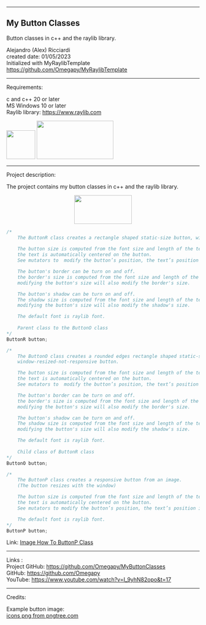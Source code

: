 -----------------------------------------------------------------------------------------------------------------------------
My Button Classes
-----------------------------------------------------------------------------------------------------------------------------

Button classes in c++ and the raylib library.

 Alejandro (Alex) Ricciardi  
 created date: 01/05/2023  
 Initialized with MyRaylibTemplate  
 https://github.com/Omegapy/MyRaylibTemplate  

-----------------------------------------------------------------------------------------------------------------------------
Requirements:  

c and c++ 20 or later    
MS Windows 10 or later   
Raylib library: https://www.raylib.com  

<p align="left">
  <img width="75" height="75" src="https://user-images.githubusercontent.com/121726699/215234958-2659b12a-4181-4f6b-a757-3e868244192e.png">
  <img width="200" height="100" src="https://user-images.githubusercontent.com/121726699/215234968-9f5961e4-8ca0-4f4e-acdc-53c1817547dd.png">
</p>

-----------------------------------------------------------------------------------------------------------------------------
Project description:

The project contains my button classes in c++ and the raylib library.

<p align="center">
 <img width="150" height="75"src="https://user-images.githubusercontent.com/121726699/215300372-34bd2249-3a93-49cf-a213-71ddeb2f0a62.png">
</p>

~~~c++
/*
    The ButtonR class creates a rectangle shaped static-size button, window-resized-not-responsive button.
      
    The button size is computed from the font size and length of the text; 
    the text is automatically centered on the button.
    See mutators to  modify the button’s position, the text’s position in the button, and the button’s size.

    The button's border can be turn on and off.
    the border's size is computed from the font size and length of the text;
    modifying the button's size will also modify the border's size.

    The button's shadow can be turn on and off.
    The shadow size is computed from the font size and length of the text;
    modifying the button's size will also modify the shadow's size.

    The default font is raylib font.
      
    Parent class to the ButtonO class
*/
ButtonR button;
~~~
~~~c++
/*
    The ButtonO class creates a rounded edges rectangle shaped static-size button, 
    window-resized-not-responsive button.

    The button size is computed from the font size and length of the text;
    the text is automatically centered on the button.
    See mutators to  modify the button’s position, the text’s position in the button, and the button’s size.

    The button's border can be turn on and off.
    the border's size is computed from the font size and length of the text;
    modifying the button's size will also modify the border's size.

    The button's shadow can be turn on and off.
    The shadow size is computed from the font size and length of the text;
    modifying the button's size will also modify the shadow's size.

    The default font is raylib font.
      
    Child class of ButtonR class
*/
ButtonO button;
~~~
~~~c++
/*
    The ButtonP class creates a responsive button from an image.
    (The button resizes with the window)

    The button size is computed from the font size and length of the text;
    the text is automatically centered on the button.
    See mutators to modify the button’s position, the text’s position in the button, and the button’s size.

    The default font is raylib font.
*/
ButtonP button;
~~~

Link: <a href='https://github.com/Omegapy/MyButtonClasses/wiki/Image-How-To-ButtonP-Class'>Image How To ButtonP Class</a>


-----------------------------------------------------------------------------------------------------------------------------

Links  :  
Project GitHub: https://github.com/Omegapy/MyButtonClasses  
GitHub: https://github.com/Omegapy  
YouTube: https://www.youtube.com/watch?v=I_9yhN82opo&t=17 

-----------------------------------------------------------------------------------------------------------------------------
Credits:

Example button image:  
<a href='https://pngtree.com/so/icons'>icons png from pngtree.com</a>

